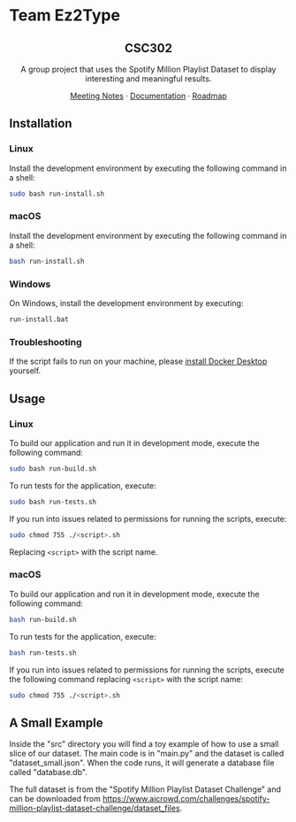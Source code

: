 # Team Ez2Type

<div align="center">
  <!-- <a href="https://github.com/KirillTregubov/csc302">
    <img src="images/logo.png" alt="Logo" width="80" height="80">
  </a> -->

  <h2 align="center">CSC302</h2>
  <p align="center">
    A group project that uses the Spotify Million Playlist Dataset to display interesting and meaningful results.
    <!-- <br />
    <a href="https://github.com/KirillTregubov/csc302"><strong>Explore the docs »</strong></a> -->
    <div>
      <a href="https://github.com/KirillTregubov/csc302/tree/main/docs">Meeting Notes</a>
      ·
      <a href="https://github.com/KirillTregubov/csc302/blob/main/docs/Documentation.md">Documentation</a>
      ·
      <a href="https://github.com/users/KirillTregubov/projects/1">Roadmap</a>
    </div>
  </p>
</div>

## Installation

### Linux

Install the development environment by executing the following command in a shell:

```sh
sudo bash run-install.sh
```

### macOS

Install the development environment by executing the following command in a shell:

```sh
bash run-install.sh
```

### Windows

On Windows, install the development environment by executing:

```sh
run-install.bat
```

### Troubleshooting

If the script fails to run on your machine, please [install Docker Desktop](https://docs.docker.com/desktop/) yourself.

## Usage

### Linux

To build our application and run it in development mode, execute the following command:

```sh
sudo bash run-build.sh
```

To run tests for the application, execute:

```sh
sudo bash run-tests.sh
```

If you run into issues related to permissions for running the scripts, execute:

```sh
sudo chmod 755 ./<script>.sh
```

Replacing `<script>` with the script name.

### macOS

To build our application and run it in development mode, execute the following command:

```sh
bash run-build.sh
```

To run tests for the application, execute:

```sh
bash run-tests.sh
```

If you run into issues related to permissions for running the scripts, execute the following command replacing `<script>` with the script name:

```sh
sudo chmod 755 ./<script>.sh
```

## A Small Example

Inside the "src" directory you will find a toy example of how to use a small slice of our dataset. The main code is in "main.py" and the dataset is called "dataset_small.json". When the code runs, it will generate a database file called "database.db".

The full dataset is from the "Spotify Million Playlist Dataset Challenge" and can be downloaded from https://www.aicrowd.com/challenges/spotify-million-playlist-dataset-challenge/dataset_files.
